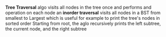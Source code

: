 **Tree Traversal**
	algo visits all nodes in the tree once and performs and operation on each node
	an **inorder traversal** visits all nodes in a BST from smallest to Largest which is useful for example to print the tree's nodes in sorted order 
	Starting from root, the aglo recursively prints the left subtree, the current node, and the right subtree

